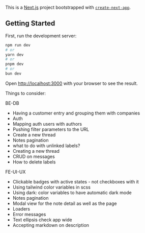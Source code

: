 This is a [Next.js](https://nextjs.org) project bootstrapped with [`create-next-app`](https://nextjs.org/docs/app/api-reference/cli/create-next-app).

## Getting Started

First, run the development server:

```bash
npm run dev
# or
yarn dev
# or
pnpm dev
# or
bun dev
```

Open [http://localhost:3000](http://localhost:3000) with your browser to see the result.


Things to consider: 

BE-DB
- Having a customer entry and grouping them with companies
- Auth
- Mapping auth users with authors
- Pushing filter parameters to the URL
- Create a new thread
- Notes pagination
- what to do with unlinked labels?
- Creating a new thread
- CRUD on messages
- How to delete labels

FE-UI-UX
- Clickable badges with active states - not checkboxes with it
- Using tailwind color variables in scss
- Using dark: color variables to have automatic dark mode
- Notes pagination
- Modal view for the note detail as well as the page
- Loaders
- Error messages 
- Text ellipsis check app wide
- Accepting markdown on description